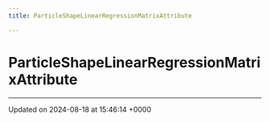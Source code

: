 ```yaml
---
title: ParticleShapeLinearRegressionMatrixAttribute

---
```


# ParticleShapeLinearRegressionMatrixAttribute





-------------------------------

Updated on 2024-08-18 at 15:46:14 +0000